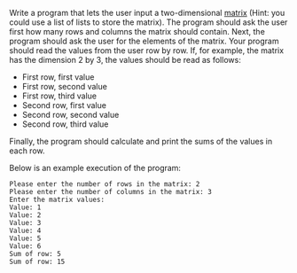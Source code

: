Write a program that lets the user input a two-dimensional
[matrix](<https://en.wikipedia.org/wiki/Matrix_(mathematics)>) (Hint: you could use a list of lists to store the
matrix). The program should ask the user first how many rows and columns the matrix should contain. Next, the program
should ask the user for the elements of the matrix. Your program should read the values from the user row by row. If,
for example, the matrix has the dimension 2 by 3, the values should be read as follows:

- First row, first value
- First row, second value
- First row, third value
- Second row, first value
- Second row, second value
- Second row, third value

Finally, the program should calculate and print the sums of the values in each row.

Below is an example execution of the program:

    Please enter the number of rows in the matrix: 2
    Please enter the number of columns in the matrix: 3
    Enter the matrix values:
    Value: 1
    Value: 2
    Value: 3
    Value: 4
    Value: 5
    Value: 6
    Sum of row: 5
    Sum of row: 15
